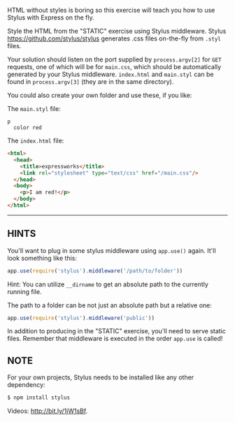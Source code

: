 HTML without styles is boring so this exercise will teach you how to use Stylus with Express on the fly.

Style the HTML from the "STATIC" exercise using Stylus middleware.
Stylus <https://github.com/stylus/stylus> generates .css files on-the-fly from `.styl` files.

Your solution should listen on the port supplied by `process.argv[2]` for
`GET` requests, one of which will be for `main.css`, which should be
automatically generated by your Stylus middleware. `index.html` and `main.styl` can be found in `process.argv[3]` (they are in the same directory).

You could also create your own folder and use these, if you like:

The `main.styl` file:

```stylus
p
  color red
```

The `index.html` file:

```html
<html>
  <head>
    <title>expressworks</title>
    <link rel="stylesheet" type="text/css" href="/main.css"/>
  </head>
  <body>
    <p>I am red!</p>
  </body>
</html>
```

-----------------------------

## HINTS

You'll want to plug in some stylus middleware using `app.use()` again.
It'll look something like this:

```js
app.use(require('stylus').middleware('/path/to/folder'))
```

Hint: You can utilize `__dirname` to get an absolute path to the currently running file.

The path to a folder can be not just an absolute path  but a relative one:

```js
app.use(require('stylus').middleware('public'))
```

In addition to producing in the "STATIC" exercise, you'll need to serve static files.
Remember that middleware is executed in the order `app.use` is called!

## NOTE

For your own projects, Stylus needs to be installed like any other
dependency:

```sh
$ npm install stylus
```

Videos: http://bit.ly/1jW1sBf.
